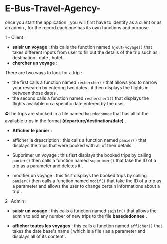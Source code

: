 # E-Bus-Travel-Agency-
once you start the application , you will first have to identify as a client or as an admin , for the record each one has its own functions and purpose 


1 - Client  : 
 - **saisir un voyage** : 
 this calls the function named `ajout-voyage()` that takes different inputs from user to fill out the details of the trip such as destination , date , hotel... 
 - **chercher un voyage** :
 
 There are two ways to look for a trip :
- the first calls a function named `rechercher()` that allows you to narrow your research by entering two dates , it then displays the flights in between those dates .
- the second calls a function named `rechercher1()` that displays the flights available on a specific date entered by the user . 
 
 ⛔The trips are stocked in a file named  `basededonnee`  that has all of the available trips in the format **(departure/destination/date)** . 
- **Afficher le panier :** 

- afficher la drescription : 
  this calls a function named `panier()` that displays the trips that were booked with all of their details. 
 
 
 - Supprimer un voyage : 
   this fisrt displays the booked trips by calling `panier()` then calls a function named  `supprimer()` that take the ID of a trip as a parameter and deletes it  .
  - modifier un voyage : 
   this fisrt displays the booked trips by calling `panier()` then calls a function named  `modif()` that take the ID of a trip as a parameter and allows the user to change certain informations about a trip . 
  

2- Admin : 

- **saisir un voyage** : 
this calls a function named `saisir()` that allows the admin to add any number of new trips to the file **basededonnee** .  


- **afficher toutes les voyages** : 
this calls a function named `afficher()` that takes the date base's name ( which is a file ) as a parameter and displays all of its content . 


